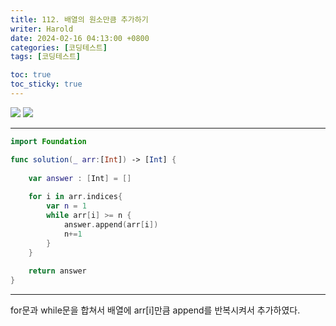 ```yaml
---
title: 112. 배열의 원소만큼 추가하기
writer: Harold
date: 2024-02-16 04:13:00 +0800
categories: [코딩테스트]
tags: [코딩테스트]

toc: true
toc_sticky: true
---
```

![](https://velog.velcdn.com/images/haroldfromk/post/b5f855e0-547a-4e5a-83fd-b3ce9b2b0beb/image.png)
![](https://velog.velcdn.com/images/haroldfromk/post/9caf5b79-352b-4126-a5be-4d077adf08f0/image.png)

---
```swift
import Foundation

func solution(_ arr:[Int]) -> [Int] {
    
    var answer : [Int] = []
    
    for i in arr.indices{
        var n = 1
        while arr[i] >= n {
            answer.append(arr[i])
            n+=1
        }
    }
    
    return answer
}
```
---
for문과 while문을 합쳐서 배열에 arr[i]만큼 append를 반복시켜서 추가하였다.